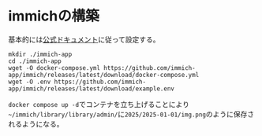 # immichの構築
基本的には[公式ドキュメント](https://immich.app/docs/install/docker-compose/)に従って設定する。

```
mkdir ./immich-app
cd ./immich-app
wget -O docker-compose.yml https://github.com/immich-app/immich/releases/latest/download/docker-compose.yml
wget -O .env https://github.com/immich-app/immich/releases/latest/download/example.env
```

`docker compose up -d`でコンテナを立ち上げることにより`~/immich/library/library/admin/`に`2025/2025-01-01/img.png`のように保存されるようになる。


